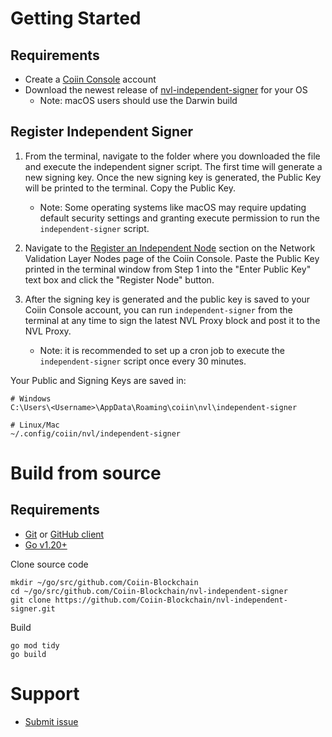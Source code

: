 # Getting Started

## Requirements
* Create a [Coiin Console](https://coiin.io/console) account
* Download the newest release of [nvl-independent-signer](https://github.com/Coiin-Blockchain/nvl-independent-signer/releases) for your OS
    - Note: macOS users should use the Darwin build

## Register Independent Signer

1. From the terminal, navigate to the folder where you downloaded the file and execute the independent signer script. The first time will generate a new signing key. Once the new signing key is generated, the Public Key will be printed to the terminal. Copy the Public Key.
    - Note: Some operating systems like macOS may require updating default security settings and granting execute permission to run the `independent-signer` script.

2. Navigate to the [Register an Independent Node](https://coiin.io/console/verificationnodes) section on the Network Validation Layer Nodes page of the Coiin Console. Paste the Public Key printed in the terminal window from Step 1 into the "Enter Public Key" text box and click the "Register Node" button.

3. After the signing key is generated and the public key is saved to your Coiin Console account, you can run `independent-signer` from the terminal at any time to sign the latest NVL Proxy block and post it to the NVL Proxy.
    - Note: it is recommended to set up a cron job to execute the `independent-signer` script once every 30 minutes.

Your Public and Signing Keys are saved in:

    # Windows
    C:\Users\<Username>\AppData\Roaming\coiin\nvl\independent-signer
    
    # Linux/Mac
    ~/.config/coiin/nvl/independent-signer

# Build from source

## Requirements
* [Git](https://git-scm.com/) or [GitHub client](https://desktop.github.com/)
* [Go v1.20+](https://go.dev/dl/)


Clone source code

    mkdir ~/go/src/github.com/Coiin-Blockchain
    cd ~/go/src/github.com/Coiin-Blockchain/nvl-independent-signer
    git clone https://github.com/Coiin-Blockchain/nvl-independent-signer.git

Build

    go mod tidy
    go build

# Support

* [Submit issue](https://github.com/Coiin-Blockchain/nvl-independent-signer/issues)
